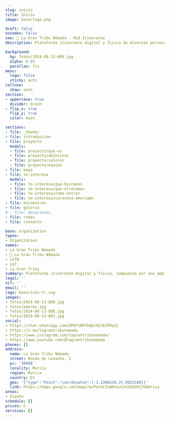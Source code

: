 ```yaml
---
slug: inicio
title: Inicio
image: base/logo.png

draft: false
noindex: false
seo: 👣 La Gran Tribu Nómada - Red Itinerante
description: Plataforma itinerante digital y física de diversas personas con valores similares, para potenciar dones y desarrollar una vida compartida, libre y dinámica.

background:
  bg: fotos/2024-08-13-009.jpg
  alpha: 0.85
  parallax: fix
menu:
  logo: false
  sticky: auto
callnow:
  show: auto
section:
- uppercase: true
  divider: brush
- flip_x: true
  flip_y: true
  color: main

sections:
- file: _header
- file: introduccion
- file: proyecto
  modals:
  - file: proyecto/que-es
  - file: proyecto/objetivos
  - file: proyecto/valores
  - file: proyecto/equipo
- file: mapa
- file: te-interesa
  modals:
  - file: te-interesa/que-buscamos
  - file: te-interesa/que-ofrecemos
  - file: te-interesa/como-entrar
  - file: te-interesa/caravana-amorigen
- file: encuentros
- file: galeria
# - file: donaciones
- file: redes
- file: contacto

base: organization
types:
- Organization
names:
- La Gran Tribu Nómada
- 👣 La Gran Tribu Nómada
- LGTN
- LGT
- La Gran Tribu
summary: Plataforma itinerante digital y física, compuesta por una amplia diversidad de personas con un enfoque de vida y valores similares, que buscan potenciar sus dones y desarrollar una vida compartida, libre y dinámica.
legal: ''
nif: ''
email: ''
logo: base/icon-tr.svg
images:
- fotos/2024-08-13-009.jpg
- fotos/amores.jpg
- fotos/2024-08-13-008.jpg
- fotos/2024-08-13-001.jpg
social:
- https://chat.whatsapp.com/DPbPJBRTk8pChDJBJP6q22
- https://t.me/lagrantribunomada
- https://www.instagram.com/lagrantribunomada/
- https://www.youtube.com/@lagrantribunomada
phones: []
address:
  name: La Gran Tribu Nómada
  street: Ronda de Levante, 1
  pc: '30008'
  locality: Murcia
  region: Murcia
  country: ES
  geo: '{"type":"Point","coordinates":[-1.1306520,37.9922180]}'
  link: https://maps.google.com/maps?q=Pen%C3%ADnsula%20Ib%C3%A9rica
areas:
- España
schedule: []
prices: €
services: []
---
```

